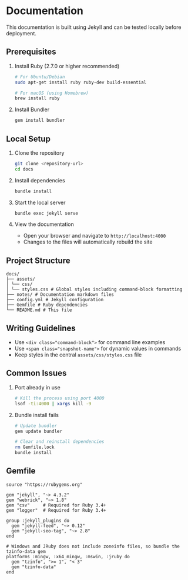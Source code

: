 # Documentation

This documentation is built using Jekyll and can be tested locally before deployment.

## Prerequisites

1. Install Ruby (2.7.0 or higher recommended)
   ```bash
   # For Ubuntu/Debian
   sudo apt-get install ruby ruby-dev build-essential

   # For macOS (using Homebrew)
   brew install ruby
   ```

2. Install Bundler
   ```bash
   gem install bundler
   ```

## Local Setup

1. Clone the repository
   ```bash
   git clone <repository-url>
   cd docs
   ```

2. Install dependencies
   ```bash
   bundle install
   ```

3. Start the local server
   ```bash
   bundle exec jekyll serve
   ```

4. View the documentation
   - Open your browser and navigate to `http://localhost:4000`
   - Changes to the files will automatically rebuild the site

## Project Structure

```
docs/
├── assets/
│ └── css/
│ └── styles.css # Global styles including command-block formatting
├── notes/ # Documentation markdown files
├── config.yml # Jekyll configuration
├── Gemfile # Ruby dependencies
└── README.md # This file
```

## Writing Guidelines

- Use `<div class="command-block">` for command line examples
- Use `<span class="snapshot-name">` for dynamic values in commands
- Keep styles in the central `assets/css/styles.css` file

## Common Issues

1. Port already in use
   ```bash
   # Kill the process using port 4000
   lsof -ti:4000 | xargs kill -9
   ```

2. Bundle install fails
   ```bash
   # Update bundler
   gem update bundler
   
   # Clear and reinstall dependencies
   rm Gemfile.lock
   bundle install
   ```

## Gemfile

```
source "https://rubygems.org"

gem "jekyll", "~> 4.3.2"
gem "webrick", "~> 1.8"
gem "csv"     # Required for Ruby 3.4+
gem "logger"  # Required for Ruby 3.4+

group :jekyll_plugins do
  gem "jekyll-feed", "~> 0.12"
  gem "jekyll-seo-tag", "~> 2.8"
end

# Windows and JRuby does not include zoneinfo files, so bundle the tzinfo-data gem
platforms :mingw, :x64_mingw, :mswin, :jruby do
  gem "tzinfo", ">= 1", "< 3"
  gem "tzinfo-data"
end
```

